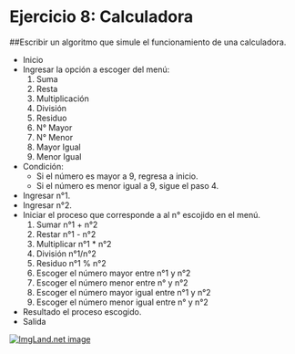 # Ejercicio 8: Calculadora
##Escribir un algoritmo que simule el funcionamiento de una calculadora.
- Inicio
- Ingresar la opción a escoger del menú:
	1. Suma
	2. Resta
	3. Multiplicación
	4. División
	5. Residuo
	6. N° Mayor
	7. N° Menor
	8. Mayor Igual 
	9. Menor Igual
- Condición:
	- Si el número es mayor a 9, regresa a inicio.
	- Si el número es menor igual a 9, sigue el paso 4.
- Ingresar n°1.
- Ingresar n°2.
- Iniciar el proceso que corresponde a al n° escojido en el menú.
	1. Sumar n°1 + n°2
	2. Restar  n°1 - n°2
	3. Multiplicar n°1 * n°2
	4. División n°1/n°2
	5. Residuo n°1 % n°2
	6. Escoger el número mayor entre n°1 y n°2
	7. Escoger el número menor entre n° y n°2
	8. Escoger el número mayor igual entre n°1 y n°2
	9. Escoger el número menor igual entre n° y n°2
- Resultado el proceso escogido.
- Salida 

<a href="http://4.1m.yt/gjiiysm.jpg" target="_blank"><img src="http://4.1m.yt/gjiiysm.jpg" alt="ImgLand.net image" /></a>


